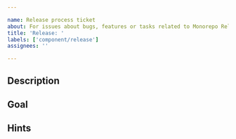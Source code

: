 ```yaml
---

name: Release process ticket
about: For issues about bugs, features or tasks related to Monorepo Release process.
title: 'Release: '
labels: ['component/release']
assignees: ''

---
```


## Description

<!-- Describe the bug, feature or task regarding the Monorepo Release process that this ticket should be about. -->
<!-- For bugs describe a) where it happened, b) what the impact is, c) how to reproduce it, if known. -->

## Goal

<!-- For features and tasks, describe how the end result should look like and what steps are needed to get there, if known. -->

## Hints

<!-- Any additional context, links or information you have about this ticket. Also specify if any backporting should be done, see the guidelines:
https://github.com/camunda/camunda/wiki/Release-Process#backporting-guidelines
-->
